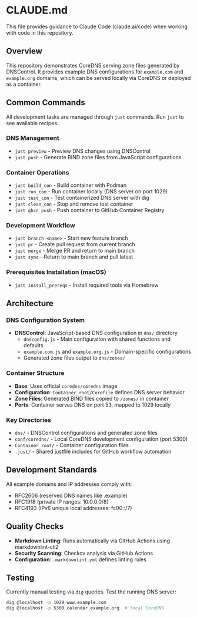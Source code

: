 # CLAUDE.md

This file provides guidance to Claude Code (claude.ai/code) when working with code in this repository.

## Overview

This repository demonstrates CoreDNS serving zone files generated by DNSControl. It provides example DNS configurations for `example.com` and `example.org` domains, which can be served locally via CoreDNS or deployed as a container.

## Common Commands

All development tasks are managed through `just` commands. Run `just` to see available recipes.

### DNS Management

- `just preview` - Preview DNS changes using DNSControl
- `just push` - Generate BIND zone files from JavaScript configurations

### Container Operations

- `just build_con` - Build container with Podman
- `just run_con` - Run container locally (DNS server on port 1029)
- `just test_con` - Test containerized DNS server with dig
- `just clean_con` - Stop and remove test container
- `just ghcr_push` - Push container to GitHub Container Registry

### Development Workflow

- `just branch <name>` - Start new feature branch
- `just pr` - Create pull request from current branch
- `just merge` - Merge PR and return to main branch
- `just sync` - Return to main branch and pull latest

### Prerequisites Installation (macOS)

- `just install_prereqs` - Install required tools via Homebrew

## Architecture

### DNS Configuration System

- **DNSControl**: JavaScript-based DNS configuration in `dns/` directory
  - `dnsconfig.js` - Main configuration with shared functions and defaults
  - `example.com.js` and `example.org.js` - Domain-specific configurations
  - Generated zone files output to `dns/zones/`

### Container Structure

- **Base**: Uses official `coredns/coredns` image
- **Configuration**: `Container_root/Corefile` defines DNS server behavior
- **Zone Files**: Generated BIND files copied to `/zones/` in container
- **Ports**: Container serves DNS on port 53, mapped to 1029 locally

### Key Directories

- `dns/` - DNSControl configurations and generated zone files
- `conf/coredns/` - Local CoreDNS development configuration (port 5300)
- `Container_root/` - Container configuration files
- `.just/` - Shared justfile includes for GitHub workflow automation

## Development Standards

All example domains and IP addresses comply with:

- RFC2606 (reserved DNS names like .example)
- RFC1918 (private IP ranges: 10.0.0.0/8)
- RFC4193 (IPv6 unique local addresses: fc00::/7)

## Quality Checks

- **Markdown Linting**: Runs automatically via GitHub Actions using markdownlint-cli2
- **Security Scanning**: Checkov analysis via GitHub Actions
- **Configuration**: `.markdownlint.yml` defines linting rules

## Testing

Currently manual testing via `dig` queries. Test the running DNS server:

```bash
dig @localhost -p 1029 www.example.com
dig @localhost -p 5300 calendar.example.org  # local CoreDNS
```
